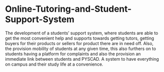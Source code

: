 # Online-Tutoring-and-Student-Support-System
The development of a students’ support system, where students are able to get the most convenient help and supports towards getting tutors, getting buyers for their products or sellers for product there are in need off. Also, the provision mobility of students at any given time, this also furthers on to students having a platform for complaints and also the provision an immediate link between students and PYSCAD. A system to have everything on campus and their study life at a convenience.
